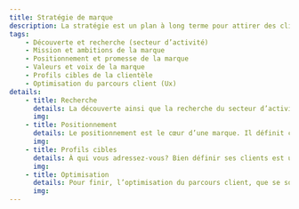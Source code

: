 ```yaml
---
title: Stratégie de marque
description: La stratégie est un plan à long terme pour attirer des clients à votre entreprise. Nous vous aiderons à établir un plan stratégique de la marque qui comprend les étapes exactes pour bâtir ou améliorer votre entreprise avec succès, accroître votre visibilité et motiver les gens à devenir client chez vous.
tags:
    - Découverte et recherche (secteur d’activité)
    - Mission et ambitions de la marque
    - Positionnement et promesse de la marque
    - Valeurs et voix de la marque
    - Profils cibles de la clientèle
    - Optimisation du parcours client (Ux)
details:
    - title: Recherche
      details: La découverte ainsi que la recherche du secteur d’activité doit se faire si vous êtes une nouvelle entreprise ou si vos compétiteurs ne sont pas clairement défini. Dans ce processus, nous procéderons à l’analyse de votre secteur dans la région souhaité, permettant d’identifier les forces et faiblesses de ceux qui vous entourent.
      img:
    - title: Positionnement
      details: Le positionnement est le cœur d’une marque. Il définit ce qu’est la marque, ses avantages concurrentiels et ce qu’elle signifie pour le marché ciblé. Au positionnement est lié la promesse de la marque. En bref, ces éléments, une fois bien établie, permettre de créer un lien émotionnel entre une marque et un client, un bien fait à long terme.
      img:
    - title: Profils cibles
      details: À qui vous adressez-vous? Bien définir ses clients est un passage obligatoire pour avoir la meilleure rentabilité possible. Avoir des profils cibles vous servirons pendant toute la durée de vie de votre entreprise. Ils pourront êtres actualisés avec le temps et seront grandement employé pour la création de l’identité ainsi que les communications.
      img:
    - title: Optimisation
      details: Pour finir, l’optimisation du parcours client, que se soit physique ou virtuel, a un grand impact sur le taux de conversion et la fidélisation. Il est important que tout soit optimiser pour rendre l’expérience agréable et efficace.
      img:
---
```

